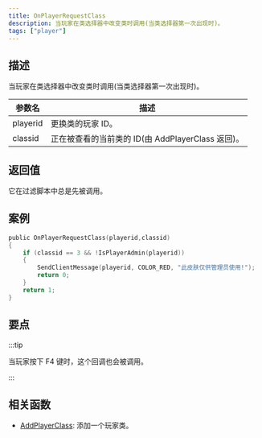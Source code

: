 ```yaml
---
title: OnPlayerRequestClass
description: 当玩家在类选择器中改变类时调用(当类选择器第一次出现时)。
tags: ["player"]
---
```


## 描述

当玩家在类选择器中改变类时调用(当类选择器第一次出现时)。

| 参数名   | 描述                                              |
| -------- | ------------------------------------------------- |
| playerid | 更换类的玩家 ID。                                 |
| classid  | 正在被查看的当前类的 ID(由 AddPlayerClass 返回)。 |

## 返回值

它在过滤脚本中总是先被调用。

## 案例

```c
public OnPlayerRequestClass(playerid,classid)
{
    if (classid == 3 && !IsPlayerAdmin(playerid))
    {
        SendClientMessage(playerid, COLOR_RED, "此皮肤仅供管理员使用!");
        return 0;
    }
    return 1;
}
```

## 要点

:::tip

当玩家按下 F4 键时，这个回调也会被调用。

:::

## 相关函数

- [AddPlayerClass](../functions/AddPlayerClass): 添加一个玩家类。
